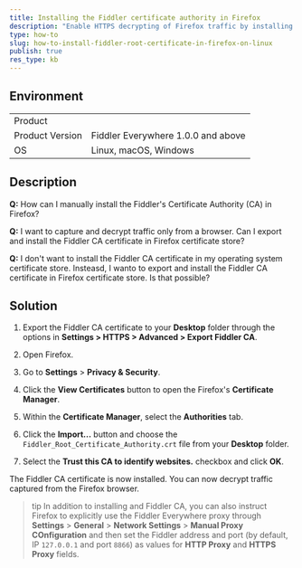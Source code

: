 ```yaml
---
title: Installing the Fiddler certificate authority in Firefox
description: "Enable HTTPS decrypting of Firefox traffic by installing the Fiddler certificate authority in the Firefox certificate store."
type: how-to
slug: how-to-install-fiddler-root-certificate-in-firefox-on-linux
publish: true
res_type: kb
---
```


## Environment

|   |   |
|---|---|
| Product   |
| Product Version | Fiddler Everywhere 1.0.0 and above  |
| OS | Linux, macOS, Windows |

## Description

**Q:** How can I manually install the Fiddler's Certificate Authority (CA) in Firefox?

**Q:** I want to capture and decrypt traffic only from a browser. Can I export and install the Fiddler CA certificate in Firefox certificate store?

**Q:** I don't want to install the Fiddler CA certificate in my operating system  certificate store. Insteasd, I wanto to export and install the Fiddler CA certificate in Firefox certificate store. Is that possible?

## Solution

1. Export the Fiddler CA certificate to your **Desktop** folder through the options in **Settings > HTTPS > Advanced > Export Fiddler CA**.

1. Open Firefox.

1. Go to **Settings** > **Privacy & Security**.

1. Click the **View Certificates** button to open the Firefox's **Certificate Manager**.

1. Within the **Certificate Manager**, select the **Authorities** tab.

1. Click the **Import...** button and choose the `Fiddler_Root_Certificate_Authority.crt` file from your **Desktop** folder.

1. Select the **Trust this CA to identify websites.** checkbox and click **OK**.

The Fiddler CA certificate is now installed. You can now decrypt traffic captured from the Firefox browser.

>tip In addition to installing and Fiddler CA, you can also instruct Firefox to explicitly use the Fiddler Everywhere proxy through **Settings** > **General** > **Network Settings** > **Manual Proxy COnfiguration** and then set the Fiddler address and port (by default, IP `127.0.0.1` and port `8866`) as values for **HTTP Proxy** and **HTTPS Proxy** fields.


